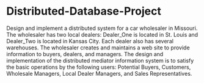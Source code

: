 # Distributed-Database-Project
Design and implement a distributed system for a car wholesaler in Missouri. The wholesaler has two local dealers: Dealer_One is located in St. Louis and Dealer_Two is located in Kansas City. Each dealer also has several warehouses. The wholesaler creates and maintains a web site to provide information to buyers, dealers, and managers. The design and implementation of the distributed mediator information system is to satisfy the basic operations by the following users: Potential Buyers, Customers, Wholesale Managers, Local Dealer Managers, and Sales Representatives.
